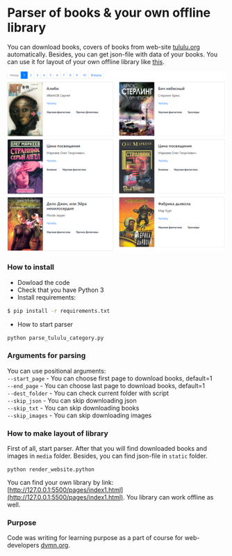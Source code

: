 # Parser of books & your own offline library

You can download books, covers of books from web-site [tululu.org](http://tululu.org/) automatically. Besides, you can get json-file with data of your books. 
You can use it for layout of your own offline library like [this](https://mokkofm.github.io/book-parsing/pages/index1.html). 

![image info](static/library.png)

### How to install

* Dowload the code
* Check that you have Python 3  
* Install requirements:  
```sh
$ pip install -r requirements.txt
```
* How to start parser  
```sh
python parse_tululu_category.py
```

### Arguments for parsing

You can use positional arguments:  
`--start_page` - You can choose first page to download books, default=1  
`--end_page` - You can choose last page to download books, default=1  
`--dest_folder` - You can check current folder with script  
`--skip_json` - You can skip downloading json  
`--skip_txt` - You can skip downloading books  
`--skip_images` - You can skip downloading images  

### How to make layout of library 
First of all, start parser. After that you will find downloaded books and images in `media` folder.
Besides, you can find json-file in `static` folder. 

```
python render_website.python
```
You can find your own library by link: [http://127.0.0.1:5500/pages/index1.html](http://127.0.0.1:5500/pages/index1.html).
You library can work offline as well. 

### Purpose

Code was writing for learning purpose as a part of course for web-developers [dvmn.org](https://dvmn.org/).